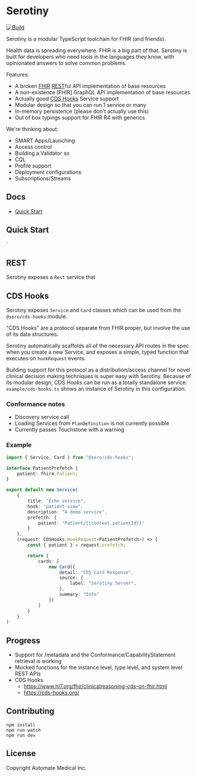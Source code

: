 # Serotiny

[![Build](https://github.com/Automate-Medical/sero/actions/workflows/build.yaml/badge.svg)](https://github.com/Automate-Medical/sero/actions/workflows/build.yaml)

Serotiny is a modular TypeScript toolchain for FHIR (and friends).

Health data is spreading everywhere. FHIR is a big part of that. Serotiny is built for developers who need tools in the languages they know, with opinionated answers to solve common problems.

Features:
- A broken [FHIR](https://www.hl7.org/fhir/http.html) [REST](#rest)ful API implementation of base resources
- A non-existence [FHIR] GraphQL API implementation of base resources
- Actually good [CDS Hooks](#cds-hooks) Service support
- Modular design so that you can run 1 service or many
- In-memory persistence (please don't actually use this)
- Out of box typings support for FHIR R4 with generics

We're thinking about:
- SMART Apps/Launching
- Access control
- Building a Validator so
- CQL
- Profile support
- Deployment configurations
- Subscriptions/Streams

## Docs
* [Quick Start](#quick-start)

## Quick Start

`

## REST

Serotiny exposes a `Rest` service that

## CDS Hooks

Serotiny exposes `Service` and `Card` classes which can be used from the `@sero/cds-hooks` module.

"CDS Hooks" are a protocol separate from FHIR proper, but involve the use of its data structures.

Serotiny automatically scaffolds all of the necessary API routes in the spec when you create a new Service, and exposes a simple, typed function that executes on `hookRequest` events.

Building support for this protocol as a distribution/access channel for novel clinical decision making techniques is super easy with Serotiny. Because of its modular design, CDS Hooks can be run as a totally standalone service: `example/cds-hooks.ts` shows an instance of Serotiny in this configuration.

### Conformance notes
- Discovery service call
- Loading Services from `PlanDefinition` is not currently possible
- Currently passes Touchstone with a warning

### Example

```typescript
import { Service, Card } from "@sero/cds-hooks";

interface PatientPrefetch {
	patient: fhir4.Patient;
}

export default new Service(
	{
		title: "Echo service",
		hook: "patient-view",
		description: "A demo service",
		prefetch: {
			patient: "Patient/{{context.patientId}}"
		}
	},
	(request: CDSHooks.HookRequest<PatientPrefetch>) => {
		const { patient } = request.prefetch;

		return {
			cards: [
				new Card({
					detail: "CDS Card Response",
					source: {
						label: "Serotiny Server",
					},
					summary: "Info"
				})
			]
		}
	}
)
```

## Progress

- Support for /metadata and the Conformance/CapabilityStatement retrieval is working
- Mocked functions for the instance level, type level, and system level REST APIs
- CDS Hooks
  - https://www.hl7.org/fhir/clinicalreasoning-cds-on-fhir.html
  - https://cds-hooks.org/

## Contributing



```
npm install
npm run watch
npm run dev
```

## License

Copyright Automate Medical Inc.
